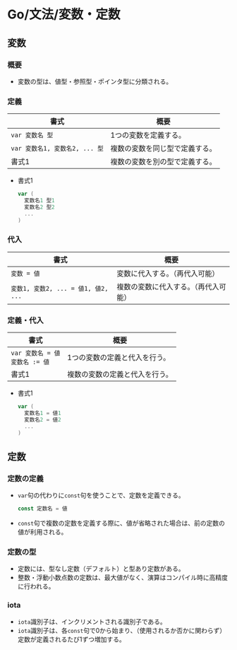 # Go/文法/変数・定数

## 変数

### 概要

- 変数の型は、値型・参照型・ポインタ型に分類される。

### 定義

| 書式                           | 概要                           |
| ------------------------------ | ------------------------------ |
| `var 変数名 型`                | 1つの変数を定義する。          |
| `var 変数名1, 変数名2, ... 型` | 複数の変数を同じ型で定義する。 |
| 書式1                          | 複数の変数を別の型で定義する。 |

- 書式1

  ```go
  var (
    変数名1 型1
    変数名2 型2
    ...
  )
  ```

### 代入

| 書式                                | 概要                                 |
| ----------------------------------- | ------------------------------------ |
| `変数 = 値`                         | 変数に代入する。（再代入可能）       |
| `変数1, 変数2, ... = 値1, 値2, ...` | 複数の変数に代入する。（再代入可能） |

### 定義・代入

| 書式                                  | 概要                           |
| ------------------------------------- | ------------------------------ |
| `var 変数名 = 値`<br />`変数名 := 値` | 1つの変数の定義と代入を行う。  |
| 書式1                                 | 複数の変数の定義と代入を行う。 |

- 書式1

  ```go
  var (
    変数名1 = 値1
    変数名2 = 値2
    ...
  )
  ```

## 定数

### 定数の定義

- `var`句の代わりに`const`句を使うことで、定数を定義できる。

  ```go
  const 定数名 = 値
  ```

- `const`句で複数の定数を定義する際に、値が省略された場合は、前の定数の値が利用される。

### 定数の型

- 定数には、型なし定数（デフォルト）と型あり定数がある。
- 整数・浮動小数点数の定数は、最大値がなく、演算はコンパイル時に高精度に行われる。

### iota

- `iota`識別子は、インクリメントされる識別子である。
- `iota`識別子は、各`const`句で0から始まり、（使用されるか否かに関わらず）定数が定義されるたび1ずつ増加する。
